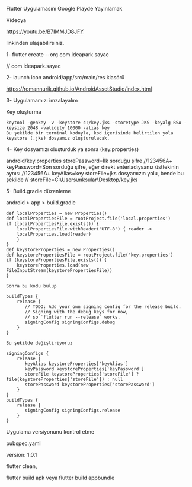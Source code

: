 Flutter Uygulamasını Google Playde Yayınlamak

Videoya 

https://youtu.be/B7IMMJD8JFY

linkinden ulaşabilirsiniz.

1- flutter create --org com.ideapark sayac

   // com.ideapark.sayac

2- launch icon android/app/src/main/res klasörü

   https://romannurik.github.io/AndroidAssetStudio/index.html

3- Uygulamamızı imzalayalım

   Key oluşturma
   
	keytool -genkey -v -keystore c:/key.jks -storetype JKS -keyalg RSA -keysize 2048 -validity 10000 -alias key
	Bu şekilde bir terminal koduyla, kod içerisinde belirtilen yola keystore (.jks) dosyamız oluşturulacak.

4- Key dosyamızı oluşturduk ya sonra (key.properties)

   android/key.properties
	storePassword=İlk sorduğu şifre //123456A+
	keyPassword=Son sorduğu şifre, eğer direkt enterladıysanız üsttekinin aynısı
	//123456A+
	keyAlias=key
	storeFile=jks dosyamızın yolu, bende bu şekilde
	// storeFile=C:\\Users\\mksular\\Desktop/key.jks

5- Build.gradle düzenleme

   android > app > build.gradle
   
	def localProperties = new Properties()
	def localPropertiesFile = rootProject.file('local.properties')
	if (localPropertiesFile.exists()) {
    	localPropertiesFile.withReader('UTF-8') { reader ->
        localProperties.load(reader)
    	}
	}
	def keystoreProperties = new Properties()
	def keystorePropertiesFile = rootProject.file('key.properties')
	if (keystorePropertiesFile.exists()) {
    	keystoreProperties.load(new FileInputStream(keystorePropertiesFile))
	}

    Sonra bu kodu bulup
    
	buildTypes {
       	release {
           // TODO: Add your own signing config for the release build.
           // Signing with the debug keys for now,
           // so `flutter run --release` works.
           signingConfig signingConfigs.debug
       	}
   	}

    Bu şekilde değiştiriyoruz
    
	signingConfigs {
       	release {
           keyAlias keystoreProperties['keyAlias']
           keyPassword keystoreProperties['keyPassword']
           storeFile keystoreProperties['storeFile'] ? file(keystoreProperties['storeFile']) : null
           storePassword keystoreProperties['storePassword']
       	}
   	}
   	buildTypes {
       	release {
           signingConfig signingConfigs.release
       	}
   	}


Uygulama versiyonunu kontrol etme

pubspec.yaml

version: 1.0.1

flutter clean,

flutter build apk veya flutter build appbundle




	
